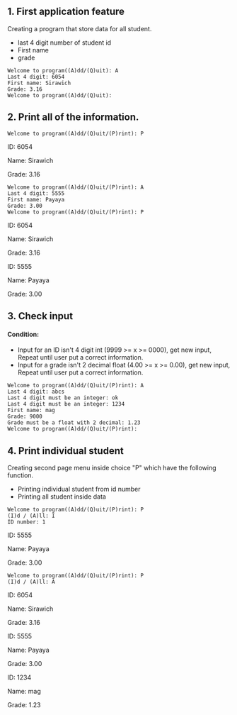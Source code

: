 ## 1. First application feature
>>>>>>>>

Creating a program that store data for all student. 

* last 4 digit number of student id 
* First name
* grade

~~~
Welcome to program((A)dd/(Q)uit): A
Last 4 digit: 6054
First name: Sirawich
Grade: 3.16
Welcome to program((A)dd/(Q)uit):
~~~

## 2. Print all of the information.
~~~
Welcome to program((A)dd/(Q)uit/(P)rint): P
~~~
ID: 6054

Name: Sirawich

Grade: 3.16
~~~
Welcome to program((A)dd/(Q)uit/(P)rint): A
Last 4 digit: 5555
First name: Payaya
Grade: 3.00
Welcome to program((A)dd/(Q)uit/(P)rint): P 
~~~
ID: 6054

Name: Sirawich

Grade: 3.16

ID: 5555

Name: Payaya

Grade: 3.00

## 3. Check input
#### Condition:
*   Input for an ID isn't 4 digit int (9999 >= x >= 0000),
    get new input, Repeat until user put a correct information.
*   Input for a grade isn't 2 decimal float (4.00 >= x >= 0.00),
    get new input, Repeat until user put a correct information.
~~~
Welcome to program((A)dd/(Q)uit/(P)rint): A
Last 4 digit: abcs
Last 4 digit must be an integer: ok
Last 4 digit must be an integer: 1234
First name: mag
Grade: 9000
Grade must be a float with 2 decimal: 1.23
Welcome to program((A)dd/(Q)uit/(P)rint):
~~~

## 4. Print individual student
Creating second page menu inside choice "P" which have the following function.
 
* Printing individual student from id number
* Printing all student inside data
~~~
Welcome to program((A)dd/(Q)uit/(P)rint): P
(I)d / (A)ll: I
ID number: 1
~~~
ID: 5555

Name: Payaya

Grade: 3.00
~~~
Welcome to program((A)dd/(Q)uit/(P)rint): P
(I)d / (A)ll: A
~~~
ID: 6054

Name: Sirawich

Grade: 3.16

ID: 5555

Name: Payaya

Grade: 3.00

ID: 1234

Name: mag

Grade: 1.23

    